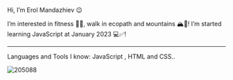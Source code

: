 Hi, I’m Erol Mandazhiev 😉


I’m interested in fitness 🏋️‍♂️, walk in ecopath and мountains 🏔️🌳!
I’m started learning JavaScript at January 2023  💻✅!


----------------------------------------------

Languages and Tools I know: JavaScript , HTML and CSS..

![205088](https://github.com/erolcoo/erolcoo/assets/134313569/244cf7d6-b449-435f-8f82-a3a76c429fc7)
